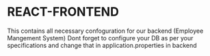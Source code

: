 # REACT-FRONTEND
 This contains all necessary confoguration for our backend (Employee Mangement System)  Dont forget to configure your DB as per your specifications and change that in application.properties in backend
